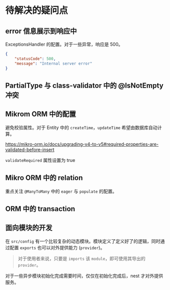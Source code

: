 # 待解决的疑问点

## error 信息展示到响应中

ExceptionsHandler 的配置。对于一些异常，响应是 500。

```json
{
	"statusCode": 500,
	"message": "Internal server error"
}
```

## PartialType 与 class-validator 中的 @IsNotEmpty 冲突


## Mikrom ORM 中的配置

避免校验属性。对于 Entity 中的 `createTime`，`updateTime` 希望由数据库自动计算。

https://mikro-orm.io/docs/upgrading-v4-to-v5#required-properties-are-validated-before-insert

`validateRequired` 属性设置为 true

## Mikro ORM 中的 relation

重点关注 `@ManyToMany` 中的 `eager` 与 `populate` 的配置。


## ORM 中的 transaction


## 面向模块的开发

在 `src/config` 有一个比较复杂的动态模块。模块定义了定义好了的逻辑，同时通过配置 `exports` 也可以对外提供能力 (`provider`)。

> 对于使用者来说，只要是 `imports` 该 `module`，即可使用其导出的 `provider`。

对于一些异步模块初始化完成需要时间，仅仅在初始化完成后，nest 才对外提供服务。
